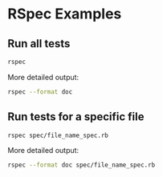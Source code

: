 # RSpec Examples


## Run all tests
```bash
rspec
```

More detailed output:
```bash
rspec --format doc
```

## Run tests for a specific file
```bash
rspec spec/file_name_spec.rb
```

More detailed output:
```bash
rspec --format doc spec/file_name_spec.rb
```
